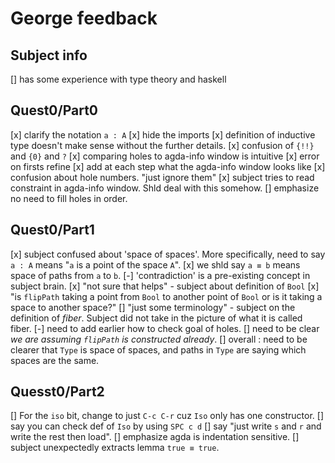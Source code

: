 # George feedback

## Subject info

[] has some experience with type theory and haskell

## Quest0/Part0

[x] clarify the notation `a : A`
[x] hide the imports
[x] definition of inductive type doesn't make sense
  without the further details.
[x] confusion of `{!!}` and `{0}` and `?`
[x] comparing holes to agda-info window is intuitive
[x] error on firsts refine
[x] add at each step what the agda-info window looks like
[x] confusion about hole numbers. "just ignore them"
[x] subject tries to read constraint in agda-info window. 
    Shld deal with this somehow.
[] emphasize no need to fill holes in order.
  
## Quest0/Part1

[x] subject confused about 'space of spaces'.
  More specifically, need to say `a : A` means "`a` is a point of the space `A`".
[x] we shld say `a ≡ b` means space of paths from `a` to `b`.
[-] 'contradiction' is a pre-existing concept in subject brain.
[x] "not sure that helps" - subject about definition of `Bool`
[x] "is `flipPath` taking a point from `Bool` to another point of `Bool`
  or is it taking a space to another space?"
[] "just some terminology" - subject on the definition of _fiber_.
  Subject did not take in the picture of what it is called fiber.
[-] need to add earlier how to check goal of holes.
[] need to be clear _we are assuming `flipPath` is constructed already_.
[] overall : need to be clearer that `Type` is space of spaces,
  and paths in `Type` are saying which spaces are the same.

## Quesst0/Part2

[] For the `iso` bit, change to just `C-c C-r` cuz `Iso` only has one constructor.
[] say you can check def of `Iso` by using `SPC c d`
[] say "just write `s` and `r` and write the rest then load".
[] emphasize agda is indentation sensitive.
[] subject unexpectedly extracts lemma `true ≡ true`.
